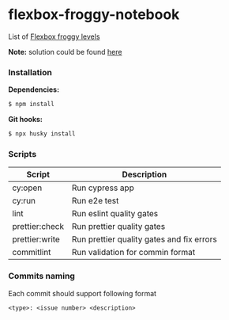 # flexbox-froggy-notebook

List of [Flexbox froggy levels](https://flexboxfroggy.com/#ru)

**Note:** solution could be found [here](SOLUTIONS.md)

### Installation

**Dependencies:**

```bash
$ npm install
```

**Git hooks:**

```bash
$ npx husky install
```

### Scripts

| Script         | Description                               |
| -------------- | ----------------------------------------- |
| cy:open        | Run cypress app                           |
| cy:run         | Run e2e test                              |
| lint           | Run eslint quality gates                  |
| prettier:check | Run prettier quality gates                |
| prettier:write | Run prettier quality gates and fix errors |
| commitlint     | Run validation for commin format          |

### Commits naming

Each commit should support following format

`<type>: <issue number> <description>`

